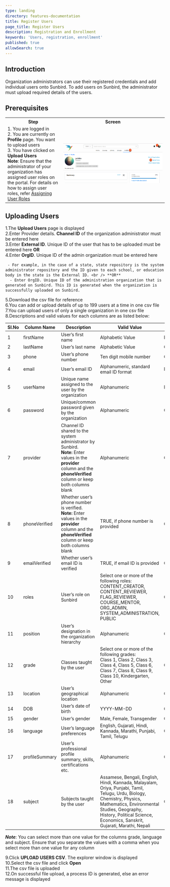 ```yaml
---
type: landing
directory: features-documentation
title: Register Users
page_title: Register Users
description: Registration and Enrollment
keywords: 'Users, registration, enrollment'
published: true
allowSearch: true
---
```

## Introduction

Organization administrators can use their registered credentials and add individual users onto Sunbird. To add users on Sunbird, the administrator must upload required details of the users.

## Prerequisites
<table>
  <tr>
    <th style="width:35%;">Step</th>
    <th style="width:65%;">Screen</th>
  </tr>
  <tr>
    <td>1. You are logged in <br>2. You are currently on <strong>Profile</strong> page. You want to upload users <br>3. You have clicked on <b>Upload Users</b> <br><b>Note</b>: Ensure that the administrator of your organization has assigned user roles on the portal. For details on how to assign user roles, refer <a href="http://www.sunbird.org/features-documentation/admin_assigning_users" target="_blank">Assigning User Roles</a>
      </td>
      <td><img src="pages/features-documentation/images/upldusr_prereqsite.png"></td>
  </tr>
    </table>

## Uploading Users

1.The **Upload Users** page is displayed<br>
2.Enter Provider details. **Channel ID** of the organization administrator must be entered here<br>
3.Enter **External ID**. Unique ID of the user that has to be uploaded must be entered here **OR**<br>
4.Enter **OrgID**. Unique ID of the admin organization must be entered here<br>
    
     - For example, in the case of a state, state repository is the system administrator repository and the ID given to each school, or education body in the state is the External ID. <br /> **OR**
      - Enter OrgID. Unique ID of the administration organization that is generated on Sunbird. This ID is generated when the organization is successfully uploaded on Sunbird.

5.Download the csv file for reference<br>
6.You can add or upload details of up to 199 users at a time in one csv file<br>
7.You can upload users of only a single organization in one csv file<br>
8.Descriptions and valid values for each columns are as listed below:<br>

   Sl.No |Column Name  |Description  |Valid Value  |Field Type 
   ------|-------------|-------------|-------------|-----------
   1 |firstName  |User’s first name  |Alphabetic Value |Mandatory  
   2 |lastName |User’s last name |Alphabetic Value  |Optional 
   3 |phone  |User’s phone number  |Ten digit mobile number   |Optional 
   4 |email  |User’s email ID  |Alphanumeric, standard email ID format |Mandatory
   5 |userName |Unique name assigned to the user by the organization |Alphanumeric |Mandatory
   6 |password |Unique/common password given by the organization  |Alphanumeric |Optional
   7 |provider |Channel ID shared to the system administrator by Sunbird. <br>**Note:** Enter values in the **provider** column and the **phoneVerified** column or keep both columns blank  |Alphanumeric  |Conditional
   8 |phoneVerified  |Whether user’s phone number is verified. <br>**Note:** Enter values in the **provider** column and the **phoneVerified** column or keep both columns blank  |TRUE, if phone number is provided  |Conditional
   9 |emailVerified  |Whether user’s email ID is verified  |TRUE, if email ID is provided |Optional
   10  |roles  |User’s role on Sunbird |Select one or more of the following roles: <br>CONTENT_CREATOR, CONTENT_REVIEWER, FLAG_REVIEWER, COURSE_MENTOR, ORG_ADMIN, SYSTEM_ADMINISTRATION, PUBLIC  |Optional
   11  |position  |User’s designation in the organization hierarchy |Alphanumeric |Optional 
   12  |grade  |Classes taught by the user |Select one or more of the following grades: <br>Class 1, Class 2, Class 3, Class 4, Class 5, Class 6, Class 7, Class 8, Class 9, Class 10, Kindergarten, Other  |Optional
   13  |location |User’s geographical location |Alphanumeric |Optional |
   14  |DOB  |User’s date of birth |YYYY-MM-DD  |Optional
   15  |gender |User’s gender  |Male, Female, Transgender |Optional
   16  |language |User’s language preferences  |English, Gujarati, Hindi, Kannada, Marathi, Punjabi, Tamil, Telugu  |Optional
   17  |profileSummary |User’s professional profile summary, skills, certifications etc. |Alphanumeric |Optional 
   18  |subject  |Subjects taught by the user |Assamese, Bengali, English, Hindi, Kannada, Malayalam, Oriya, Punjabi, Tamil, Telugu, Urdu, Biology, Chemistry, Physics, Mathematics, Environmental Studies, Geography, History, Political Science, Economics, Sanskrit, Gujarati, Marathi, Nepali |Optional

***Note***: 
   You can select more than one value for the columns grade, language and subject. Ensure that you separate the values with a comma when you select more than one value for any column

9.Click **UPLOAD USERS CSV**. The explorer window is displayed<br>
10.Select the csv file and click **Open**<br>
11.The csv file is uploaded<br>
12.On successful file upload, a process ID is generated, else an error message is displayed
